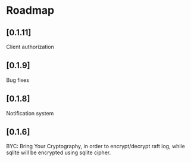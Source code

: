 # Roadmap

## [0.1.11]
Client authorization

## [0.1.9]
Bug fixes

## [0.1.8]
Notification system

## [0.1.6]
BYC: Bring Your Cryptography, in order to encrypt/decrypt raft log,
while sqlite will be encrypted using sqlite cipher.